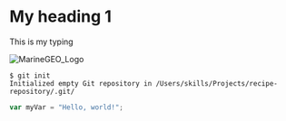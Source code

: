 # My heading 1
This is my typing

![MarineGEO_Logo](https://github.com/david-sudbury/skills-communicate-using-markdown/assets/76979273/f285a645-53eb-44f1-a527-dffdf1872bb5)
```
$ git init
Initialized empty Git repository in /Users/skills/Projects/recipe-repository/.git/
```
``` javascript
var myVar = "Hello, world!";
```
